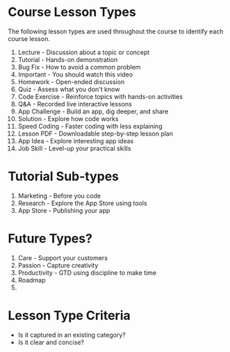 # Course Lesson Types

The following lesson types are used throughout the course to identify each course lesson.

1. Lecture - Discussion about a topic or concept
2. Tutorial - Hands-on demonstration
3. Bug Fix - How to avoid a common problem
4. Important - You should watch this video
5. Homework - Open-ended discussion
6. Quiz - Assess what you don't know
7. Code Exercise - Reinforce topics with hands-on activities
8. Q&A - Recorded live interactive lessons
9. App Challenge - Build an app, dig deeper, and share
10. Solution - Explore how code works
11. Speed Coding - Faster coding with less explaining
12. Lesson PDF - Downloadable step-by-step lesson plan
13. App Idea - Explore interesting app ideas
14. Job Skill - Level-up your practical skills



# Tutorial Sub-types

1. Marketing - Before you code
2. Research - Explore the App Store using tools
3. App Store - Publishing your app

# Future Types? #

1. Care - Support your customers
2. Passion - Capture creativity
3. Productivity - GTD using discipline to make time
4. Roadmap
5. 
  
# Lesson Type Criteria #

* Is it captured in an existing category?
* Is it clear and concise?